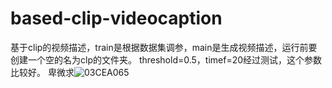# based-clip-videocaption
基于clip的视频描述，train是根据数据集调参，main是生成视频描述，运行前要创建一个空的名为clp的文件夹。
threshold=0.5，timef=20经过测试，这个参数比较好。
卑微求![03CEA065](https://github.com/user-attachments/assets/4f3a6c4d-0722-4efe-9336-23d3f152fb6e)

